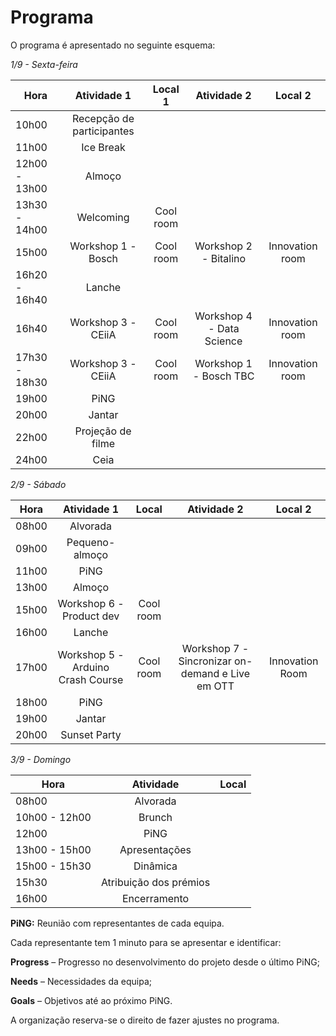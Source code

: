 # Programa

O programa é apresentado no seguinte esquema:

*1/9 - Sexta-feira*

| Hora          | Atividade 1        | Local 1 | Atividade 2 | Local 2 | 
| --------------- |:---------------------:|:------------:|:----------:|:----------:|
| 10h00      | Recepção de participantes | | | |
| 11h00     | Ice Break      |  | | |
| 12h00 - 13h00 | Almoço      | | | | 
| 13h30 - 14h00 | Welcoming      | Cool room |||
| 15h00 | Workshop 1 - Bosch      | Cool room | Workshop 2 - Bitalino |  Innovation room |
| 16h20 - 16h40 | Lanche      |    | | | 
| 16h40 | Workshop 3 - CEiiA      | Cool room | Workshop 4 - Data Science | Innovation room |
| 17h30 - 18h30 | Workshop 3 - CEiiA      | Cool room | Workshop 1 - Bosch TBC |  Innovation room |
| 19h00 | PiNG      | | | | 
| 20h00 | Jantar      | | | | 
| 22h00 | Projeção de filme      | | | | 
| 24h00 | Ceia      |  | | | 


*2/9 - Sábado*

| Hora          | Atividade 1        | Local  | Atividade 2 | Local 2 | 
| --------------- |:---------------------:|:------------:|:----------:|:----------:|
| 08h00 | Alvorada       | | | |
| 09h00 | Pequeno-almoço | |  | |
| 11h00 | PiNG           | |  | |
| 13h00 | Almoço         | |  | |
| 15h00 | Workshop 6 - Product dev        |   Cool room  |  | |
| 16h00 | Lanche         | |  | |
| 17h00 | Workshop 5 - Arduino Crash Course         |  Cool room  | Workshop 7 - Sincronizar on-demand e Live em OTT | Innovation Room |
| 18h00 | PiNG           | |  | |
| 19h00 | Jantar         | |  | |
| 20h00 | Sunset Party   | |  | |

*3/9 - Domingo*

| Hora          | Atividade         | Local  | 
| --------------- |:---------------------:|:------------:|
| 08h00 | Alvorada       | | 
| 10h00 - 12h00 | Brunch | | 
| 12h00 | PiNG           | | 
| 13h00 - 15h00 | Apresentações         | | 
| 15h00 - 15h30 | Dinâmica         | | 
| 15h30 | Atribuição dos prémios           | | 
| 16h00 | Encerramento         | | 

**PiNG:** Reunião com representantes de cada equipa.

Cada representante tem 1 minuto para se apresentar e identificar:

**Progress** – Progresso no desenvolvimento do projeto desde o último PiNG;

**Needs** – Necessidades da equipa;

**Goals** – Objetivos até ao próximo PiNG.

A organização reserva-se o direito de fazer ajustes no programa.
